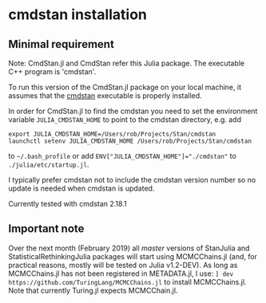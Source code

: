 # cmdstan installation

## Minimal requirement

Note: CmdStan.jl and CmdStan refer this Julia package. The executable C++ program is 'cmdstan'.

To run this version of the CmdStan.jl package on your local machine, it assumes that the  [cmdstan](http://mc-stan.org/interfaces/cmdstan) executable is properly installed.

In order for CmdStan.jl to find the cmdstan you need to set the environment variable `JULIA_CMDSTAN_HOME` to point to the cmdstan directory, e.g. add

```
export JULIA_CMDSTAN_HOME=/Users/rob/Projects/Stan/cmdstan
launchctl setenv JULIA_CMDSTAN_HOME /Users/rob/Projects/Stan/cmdstan
```

to `~/.bash_profile` or add `ENV["JULIA_CMDSTAN_HOME"]="./cmdstan"` to `./julia/etc/startup.jl`. 

I typically prefer cmdstan not to include the cmdstan version number so no update is needed when cmdstan is updated.

Currently tested with cmdstan 2.18.1

## Important note

Over the next month (February 2019) all _master_ versions of StanJulia and StatisticalRethinkingJulia packages will start using MCMCChains.jl (and, for practical reasons, mostly will be tested on Julia v1.2-DEV). As long as MCMCChains.jl has not been registered in METADATA.jl, I use:
`] dev https://github.com/TuringLang/MCMCChains.jl` to install MCMCChains.jl. Note that currently Turing.jl expects MCMCChain.jl.
